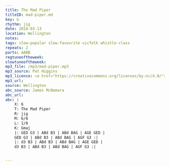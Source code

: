 ```yaml
---
title: The Mad Piper
titleID: mad-piper.md
key: G
rhythm: jig
date: 2018-03-13
location: Wellington
notes:
tags: slow-popular slow-favourite vicfolk whistle-class
repeats: 2 
parts: AABB 
regtuneoftheweek:
slowtuneoftheweek:
mp3_file: /mp3/mad-piper.mp3
mp3_source: Pat Higgins
mp3_licence: <a href="https://creativecommons.org/licenses/by-nc/4.0/">CC-BY-NC-4.0</a>
mp3_url:
source: Wellington
abc_source: James McNamara
abc_url:
abc: |
    X: 6
    T: The Mad Piper
    R: jig
    M: 6/8
    L: 1/8
    K: Gmaj
    |: GED G3 | ABd B3 | ABd BAG | AGE GED |
    GED G3 | ABd B3 | ABd BAG | AGF G3 :|
    |: d3 B3 | ABd B3 | ABd BAG | AGE GED |
    d3 B3 | ABd B3 | ABd BAG | AGF G3 :|


---
```

